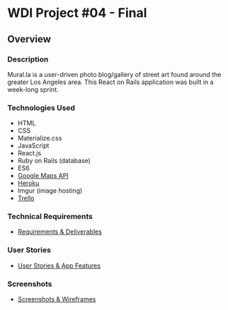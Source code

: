 # WDI Project #04 - Final

## Overview 

### Description
Mural.la is a user-driven photo blog/gallery of street art found around the greater Los Angeles area. This React on Rails application was built in a week-long sprint. 

### Technologies Used
- HTML
- CSS
- Materialize.css
- JavaScript
- React.js
- Ruby on Rails (database)
- ES6
- [Google Maps API](https://developers.google.com/maps/documentation/javascript/tutorial)
- [Heroku](https://afternoon-plains-60826.herokuapp.com/places)
- Imgur (image hosting)
- [Trello](https://trello.com/b/KE4cXxEq/wdi-project-04)

### Technical Requirements
- [Requirements & Deliverables](/deliverables.md)

### User Stories 
- [User Stories & App Features](/userstories.md)

### Screenshots
- [Screenshots & Wireframes](/wireframes.md)
